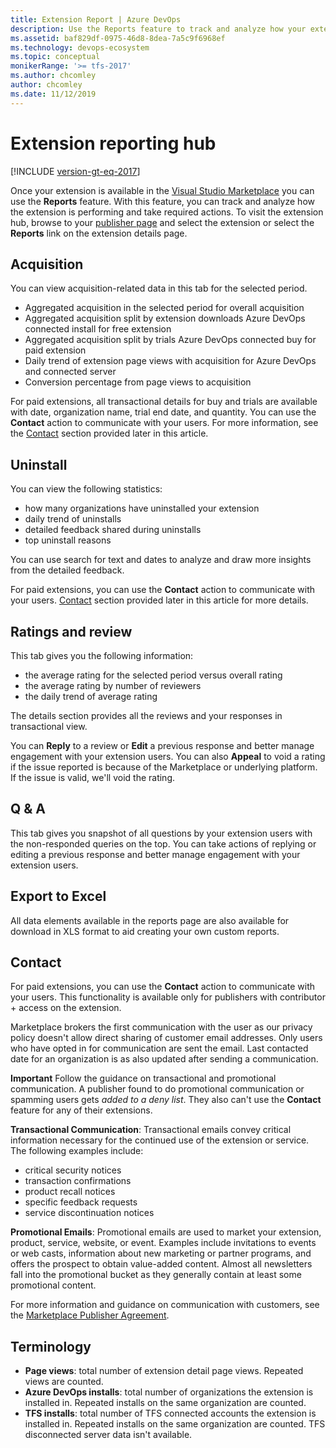 ```yaml
---
title: Extension Report | Azure DevOps
description: Use the Reports feature to track and analyze how your extension is doing and take required actions. 
ms.assetid: baf829df-0975-46d8-8dea-7a5c9f6968ef
ms.technology: devops-ecosystem
ms.topic: conceptual
monikerRange: '>= tfs-2017'
ms.author: chcomley
author: chcomley
ms.date: 11/12/2019
---
```


# Extension reporting hub

[!INCLUDE [version-gt-eq-2017](../includes/version-gt-eq-2017.md)]

Once your extension is available in the [Visual Studio Marketplace]() you can use the **Reports** feature. With this feature, you can track and analyze how the extension is performing and take required actions. 
To visit the extension hub, browse to your [publisher page](https://aka.ms/vsmarketplace-manage) and select the extension or select the **Reports** link on the extension details page.

## Acquisition 

You can view acquisition-related data in this tab for the selected period. 
* Aggregated acquisition in the selected period for overall acquisition
* Aggregated acquisition split by extension downloads Azure DevOps connected install for free extension
* Aggregated acquisition split by trials Azure DevOps connected buy for paid extension
* Daily trend of extension page views with acquisition for Azure DevOps and connected server
* Conversion percentage from page views to acquisition

For paid extensions, all transactional details for buy and trials are available with date, organization name, trial end date, and quantity. You can use the **Contact** action to communicate with your users. For more information, see the [Contact](#contact) section provided later in this article. 

## Uninstall

You can view the following statistics:
- how many organizations have uninstalled your extension
- daily trend of uninstalls
- detailed feedback shared during uninstalls
- top uninstall reasons

You can use search for text and dates to analyze and draw more insights from the detailed feedback. 

For paid extensions, you can use the **Contact** action to communicate with your users. [Contact](#contact) section provided later in this article for more details.

## Ratings and review

This tab gives you the following information:
- the average rating for the selected period versus overall rating
- the average rating by number of reviewers
- the daily trend of average rating

The details section provides all the reviews and your responses in transactional view. 

You can **Reply** to a review or **Edit** a previous response and better manage engagement with your extension users.  You can also **Appeal** to void a rating if the issue reported is because of the Marketplace or underlying platform. If the issue is valid, we'll void the rating. 

## Q & A

This tab gives you snapshot of all questions by your extension users with the non-responded queries on the top. You can take actions of replying or editing a previous response and better manage engagement with your extension users.  

## Export to Excel

All data elements available in the reports page are also available for download in XLS format to aid creating your own custom reports. 

## Contact

For paid extensions, you can use the <strong>Contact</strong> action to communicate with your users. This functionality is available only for publishers with contributor + access on the extension. 

Marketplace brokers the first communication with the user as our privacy policy doesn't allow direct sharing of customer email addresses. Only users who have opted in for communication are sent the email. 
Last contacted date for an organization is as also updated after sending a communication. 

**Important** Follow the guidance on transactional and promotional communication. A publisher found to do promotional communication or spamming users gets *added to a deny list*. They also can't use the **Contact** feature for any of their extensions. 

**Transactional Communication**: Transactional emails convey critical information necessary for the continued use of the extension or service. The following examples include:
- critical security notices
- transaction confirmations
- product recall notices
- specific feedback requests
- service discontinuation notices

**Promotional Emails**: Promotional emails are used to market your extension, product, service, website, or event. Examples include invitations to events or web casts, information about new marketing or partner programs, and offers the prospect to obtain value-added content. Almost all newsletters fall into the promotional bucket as they generally contain at least some promotional content.

For more information and guidance on communication with customers, see  the [Marketplace Publisher Agreement](https://aka.ms/vsmarketplace-agreement).

## Terminology

* **Page views**: total number of extension detail page views. Repeated views are counted.
* **Azure DevOps installs**: total number of organizations the extension is installed in. Repeated installs on the same organization are counted. 
* **TFS installs**: total number of TFS connected accounts the extension is installed in. Repeated installs on the same organization are counted. TFS disconnected server data isn't available.
